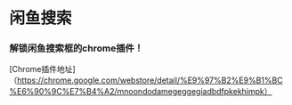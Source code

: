 # 闲鱼搜索

### 解锁闲鱼搜索框的chrome插件！

[Chrome插件地址]（https://chrome.google.com/webstore/detail/%E9%97%B2%E9%B1%BC%E6%90%9C%E7%B4%A2/mnoondodamegeggegiadbdfpkekhimpk）
